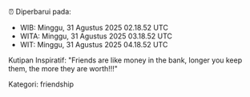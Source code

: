 ⏰ Diperbarui pada:
- WIB: Minggu, 31 Agustus 2025 02.18.52 UTC
- WITA: Minggu, 31 Agustus 2025 03.18.52 UTC
- WIT: Minggu, 31 Agustus 2025 04.18.52 UTC

Kutipan Inspiratif:
"Friends are like money in the bank, longer you keep them, the more they are worth!!!"


Kategori: friendship

